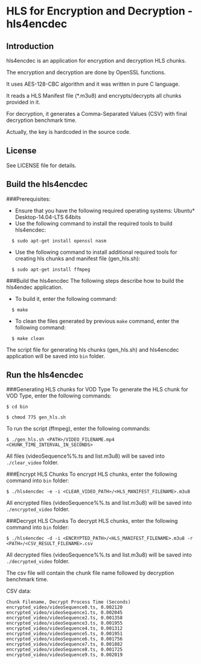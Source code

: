 HLS for Encryption and Decryption - hls4encdec
================================================

Introduction
------------
hls4encdec is an application for encryption and decryption HLS chunks. 

The encryption and decryption are done by OpenSSL functions. 

It uses AES-128-CBC algorithm and it was written in pure C language. 

It reads a HLS Manifest file (*.m3u8) and encrypts/decrypts all chunks provided in it.

For decryption, it generates a Comma-Separated Values (CSV) with final decryption benchmark time.

Actually, the key is hardcoded in the source code.

License
-------
See LICENSE file for details.

Build the hls4encdec
--------------------
###Prerequisites:
- Ensure that you have the following required operating systems: 
  Ubuntu\* Desktop-14.04-LTS 64bits
- Use the following command to install the required tools to build hls4encdec: 
```
  $ sudo apt-get install openssl nasm
```
- Use the following command to install additional required tools for creating hls chunks and manifest file (gen_hls.sh): 
```
  $ sudo apt-get install ffmpeg
```

###Build the hls4encdec
The following steps describe how to build the hls4endec application.

- To build it, enter the following command: 

```
  $ make 
``` 

- To clean the files generated by previous `make` command, enter the following command: 
```
  $ make clean
```

The script file for generating hls chunks (gen_hls.sh) and hls4encdec application will be saved into ``bin`` folder.

Run the hls4encdec
--------------------
###Generating HLS chunks for VOD Type
To generate the HLS chunk for VOD Type, enter the following commands:
```
$ cd bin
```
```
$ chmod 775 gen_hls.sh
```
To run the script (ffmpeg), enter the following commands:

```
$ ./gen_hls.sh <PATH>/VIDEO_FILENAME.mp4 <CHUNK_TIME_INTERVAL_IN_SECONDS>
```
All files (videoSequence%%.ts and list.m3u8) will be saved into ``./clear_video`` folder. 

###Encrypt HLS Chunks
To encrypt HLS chunks, enter the following command into ``bin`` folder:
```
$ ./hls4encdec -e -i <CLEAR_VIDEO_PATH>/<HLS_MANIFEST_FILENAME>.m3u8
```

All encrypted files (videoSequence%%.ts and list.m3u8) will be saved into ``./encrypted_video`` folder. 


###Decrypt HLS Chunks
To decrypt HLS chunks, enter the following command into ``bin`` folder:
```
$ ./hls4encdec -d -i <ENCRYPTED_PATH>/<HLS_MANIFEST_FILENAME>.m3u8 -r <PATH>/<CSV_RESULT_FILENAME>.csv
```

All decrypted files (videoSequence%%.ts and list.m3u8) will be saved into ``./decrypted_video`` folder. 

The csv file will contain the chunk file name followed by decryption benchmark time.

CSV data:

```
Chunk Filename, Decrypt Process Time (Seconds)
encrypted_video/videoSequence0.ts, 0.002120
encrypted_video/videoSequence1.ts, 0.002045
encrypted_video/videoSequence2.ts, 0.001358
encrypted_video/videoSequence3.ts, 0.001955
encrypted_video/videoSequence4.ts, 0.001312
encrypted_video/videoSequence5.ts, 0.001951
encrypted_video/videoSequence6.ts, 0.001756
encrypted_video/videoSequence7.ts, 0.001882
encrypted_video/videoSequence8.ts, 0.001725
encrypted_video/videoSequence9.ts, 0.002019
```


